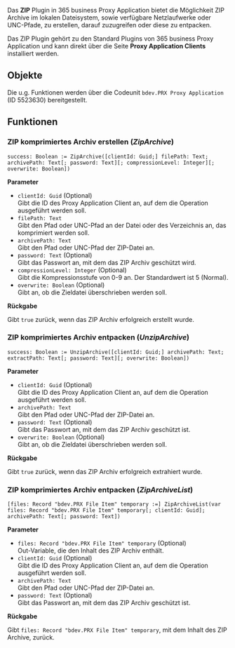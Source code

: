 Das **ZIP** Plugin in 365 business Proxy Application bietet die Möglichkeit ZIP Archive im lokalen Dateisystem, sowie verfügbare Netzlaufwerke oder UNC-Pfade, zu erstellen, darauf zuzugreifen oder diese zu entpacken.

Das ZIP Plugin gehört zu den Standard Plugins von 365 business Proxy Application und kann direkt über die Seite **Proxy Application Clients** installiert werden.

## Objekte

Die u.g. Funktionen werden über die Codeunit `bdev.PRX Proxy Application` (ID 5523630) bereitgestellt.

## Funktionen

### ZIP komprimiertes Archiv erstellen (*ZipArchive*)

```al
success: Boolean := ZipArchive([clientId: Guid;] filePath: Text; archivePath: Text[; password: Text][; compressionLevel: Integer][; overwrite: Boolean])
```

**Parameter**

 - `clientId: Guid` (Optional)<br>
   Gibt die ID des Proxy Application Client an, auf dem die Operation ausgeführt werden soll.
 - `filePath: Text`<br>
   Gibt den Pfad oder UNC-Pfad an der Datei oder des Verzeichnis an, das komprimiert werden soll.
 - `archivePath: Text`<br>
   Gibt den Pfad oder UNC-Pfad der ZIP-Datei an.
 - `password: Text` (Optional)<br>
   Gibt das Passwort an, mit dem das ZIP Archiv geschützt wird.
 - `compressionLevel: Integer` (Optional)<br>
   Gibt die Kompressionsstufe von 0-9 an. Der Standardwert ist 5 (Normal).
 - `overwrite: Boolean` (Optional)<br>
   Gibt an, ob die Zieldatei überschrieben werden soll.

**Rückgabe**

Gibt `true` zurück, wenn das ZIP Archiv erfolgreich erstellt wurde.

### ZIP komprimiertes Archiv entpacken (*UnzipArchive*)

```al
success: Boolean := UnzipArchive([clientId: Guid;] archivePath: Text; extractPath: Text[; password: Text][; overwrite: Boolean])
```

**Parameter**

 - `clientId: Guid` (Optional)<br>
   Gibt die ID des Proxy Application Client an, auf dem die Operation ausgeführt werden soll.
 - `archivePath: Text`<br>
   Gibt den Pfad oder UNC-Pfad der ZIP-Datei an.
 - `password: Text` (Optional)<br>
   Gibt das Passwort an, mit dem das ZIP Archiv geschützt ist.
 - `overwrite: Boolean` (Optional)<br>
   Gibt an, ob die Zieldatei überschrieben werden soll.

**Rückgabe**

Gibt `true` zurück, wenn das ZIP Archiv erfolgreich extrahiert wurde.

### ZIP komprimiertes Archiv entpacken (*ZipArchiveList*)

```al
[files: Record "bdev.PRX File Item" temporary :=] ZipArchiveList(var files: Record "bdev.PRX File Item" temporary[; clientId: Guid]; archivePath: Text[; password: Text])
```

**Parameter**

 - `files: Record "bdev.PRX File Item" temporary` (Optional)<br>
   Out-Variable, die den Inhalt des ZIP Archiv enthält.
 - `clientId: Guid` (Optional)<br>
   Gibt die ID des Proxy Application Client an, auf dem die Operation ausgeführt werden soll.
 - `archivePath: Text`<br>
   Gibt den Pfad oder UNC-Pfad der ZIP-Datei an.
 - `password: Text` (Optional)<br>
   Gibt das Passwort an, mit dem das ZIP Archiv geschützt ist.

**Rückgabe**

Gibt `files: Record "bdev.PRX File Item" temporary`, mit dem Inhalt des ZIP Archive, zurück.
